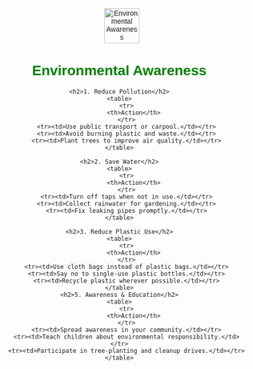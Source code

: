 <!DOCTYPE html>
<html lang="en">
<head>
    <meta charset="UTF-8">
    <meta name="viewport" content="width=device-width, initial-scale=1.0">
    <title>Environmental Awareness</title>
    <style>
        body {
            text-align: center; 
            font-family: Arial, sans-serif;
        }
        h1 {
            color: green;
        }
        h2 {
            color: darkgreen;
            margin-top: 30px;
        }
        table {
            margin: 0 auto 20px auto;
            border-collapse: collapse;
            width: 60%;
        }
        th, td {
            border: 1px solid #333;
            padding: 8px 12px;
        }
        th {
            background-color: #90ee90;
        }
    </style>
</head>
<body>
    <img src="tree.jpeg" alt="Environmental Awareness" style="height:70px; margin-left:10px;">
    <h1>Environmental Awareness</h1>

    <h2>1. Reduce Pollution</h2>
    <table>
        <tr>
            <th>Action</th>
        </tr>
        <tr><td>Use public transport or carpool.</td></tr>
        <tr><td>Avoid burning plastic and waste.</td></tr>
        <tr><td>Plant trees to improve air quality.</td></tr>
    </table>

    <h2>2. Save Water</h2>
    <table>
        <tr>
            <th>Action</th>
        </tr>
        <tr><td>Turn off taps when not in use.</td></tr>
        <tr><td>Collect rainwater for gardening.</td></tr>
        <tr><td>Fix leaking pipes promptly.</td></tr>
    </table>

    <h2>3. Reduce Plastic Use</h2>
    <table>
        <tr>
            <th>Action</th>
        </tr>
        <tr><td>Use cloth bags instead of plastic bags.</td></tr>
        <tr><td>Say no to single-use plastic bottles.</td></tr>
        <tr><td>Recycle plastic wherever possible.</td></tr>
    </table>
    <h2>5. Awareness & Education</h2>
    <table>
        <tr>
            <th>Action</th>
        </tr>
        <tr><td>Spread awareness in your community.</td></tr>
        <tr><td>Teach children about environmental responsibility.</td></tr>
        <tr><td>Participate in tree-planting and cleanup drives.</td></tr>
    </table>
</body>
</html>

